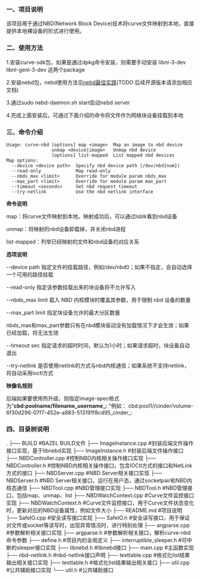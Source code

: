 ### 一、项目说明

该项目用于通过NBD(Network Block Device)技术将curve文件映射到本地，直接提供本地裸设备的形式进行使用。

### 二、使用方法

1.安装curve-sdk包，如果是通过dpkg命令安装，则需要手动安装 libnl-3-dev libnl-genl-3-dev 这两个package

2.安装nebd包，nebd使用方法见[nebd最佳实践](http://doc.hz.netease.com/pages/viewpage.action?pageId=234487128)(TODO 后续开源版本请添加相应文档)

3.通过sudo nebd-daemon.sh start启动nebd server

4.完成上面安装后，可通过下面介绍的命令将文件作为网络块设备挂载到本地

### 三、命令介绍

```
Usage: curve-nbd [options] map <image>  Map an image to nbd device
                 unmap <device|image>   Unmap nbd device
                 [options] list-mapped  List mapped nbd devices
Map options:
  --device <device path>  Specify nbd device path (/dev/nbd{num})
  --read-only             Map read-only
  --nbds_max <limit>      Override for module param nbds_max
  --max_part <limit>      Override for module param max_part
  --timeout <seconds>     Set nbd request timeout
  --try-netlink           Use the nbd netlink interface
```

**命令说明**

map：将curve文件映射到本地，映射成功后，可以通过lsblk看到nbd设备

unmap：将映射的nbd设备卸载掉，并关闭nbd进程

list-mapped：列举已经映射的文件和nbd设备的对应关系 

**选项说明**

--device path  指定文件的挂载路径，例如/dev/nbd0；如果不指定，会自动选择一个可用的路径挂载

--read-only  指定该参数挂载出来的块设备将不允许写入

--nbds_max limit  载入 NBD 内核模块时覆盖其参数，用于限制 nbd 设备的数量

--max_part limit  指定块设备允许的最大分区数量

nbds_max和max_part参数只有在nbd模块驱动没有加载情况下才会生效；如果已经加载，将无法生效

--timeout sec  指定请求的超时时间，默认为1小时；如果请求超时，块设备自动退出

--try-netlink  是否使用netlink的方式与nbd内核通信；如果系统不支持netlink，将自动采用ioctl方式

**映像名规则**

后端如果要使用热升级，则指定image-spec格式为"**cbd:poolname/filename_username_:** "例如： cbd:pool1//cinder/volume-6f30d296-07f7-452e-a983-513191f8cd95_cinder_:

### 四、目录树说明

.
├── BUILD                                   #BAZEL BUILD文件
├── ImageInstance.cpp                       #封装后端文件操作接口实现，基于libnebd实现
├── ImageInstance.h                         #封装后端文件操作接口
├── NBDController.cpp                       #控制NBD内核相关操作接口实现
├── NBDController.h                         #控制NBD内核相关操作接口，包含IOCtl方式的接口和NetLink方式的接口
├── NBDServer.cpp                           #NBD Server相关接口实现
├── NBDServer.h                             #NBD Server相关接口，运行在用户态，通过socketpair和NBD内核态通信
├── NBDTool.cpp                             #NBD管理接口实现
├── NBDTool.h                               #NBD管理接口，包括map、unmap、list
├── NBDWatchContext.cpp	                    #Curve文件监控接口实现
├── NBDWatchContext.h                       #Curve文件监控接口，用于Curve文件状态变化时，更新对应的NBD设备属性，例如文件大小
├── README.md                               #项目说明
├── SafeIO.cpp                              #安全读写接口实现
├── SafeIO.h                                #安全读写接口，用于保证对文件或socket等读写时，出现异常情况时，进行特别处理
├── argparse.cpp                            #参数解析相关接口实现
├── argparse.h                              #参数解析相关接口，解析curve-nbd命令参数
├── define.h                                #项目内的全局定义
├── interruptible_sleeper.h                 #可中断的sleeper接口实现
├── libnebd.h                               #libnebd接口
├── main.cpp                                #主函数实现
├── nbd-netlink.h                           #nbd-netlink接口声明
├── texttable.cpp                           #格式化list结果输出相关接口实现
├── texttable.h                             #格式化list结果输出相关接口
├── util.cpp                                #公共辅助接口实现
└── util.h                                  #公共辅助接口

